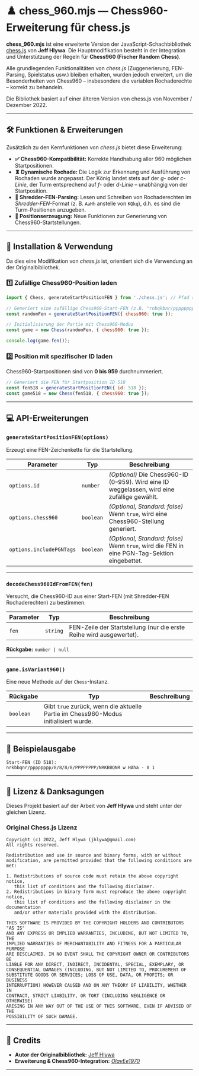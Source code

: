 # ♟️ chess_960.mjs — Chess960-Erweiterung für chess.js

**chess_960.mjs** ist eine erweiterte Version der JavaScript-Schachbibliothek [chess.js](https://github.com/jhlywa/chess.js) von **Jeff Hlywa**.
Die Hauptmodifikation besteht in der Integration und Unterstützung der Regeln für **Chess960 (Fischer Random Chess)**. 

Alle grundlegenden Funktionalitäten von *chess.js* (Zuggenerierung, FEN-Parsing, Spielstatus usw.) bleiben erhalten, wurden jedoch erweitert, um die Besonderheiten von Chess960 – insbesondere die variablen Rochaderechte – korrekt zu behandeln.

Die Bibliothek basiert auf einer älteren Version von chess.js von November / Dezember 2022.

---

## 🛠️ Funktionen & Erweiterungen

Zusätzlich zu den Kernfunktionen von *chess.js* bietet diese Erweiterung:

* **✅ Chess960-Kompatibilität:** Korrekte Handhabung aller 960 möglichen Startpositionen.
* **♜ Dynamische Rochade:** Die Logik zur Erkennung und Ausführung von Rochaden wurde angepasst. Der König landet stets auf der *g-* oder *c-Linie*, der Turm entsprechend auf *f-* oder *d-Linie* – unabhängig von der Startposition.
* **📄 Shredder-FEN-Parsing:** Lesen und Schreiben von Rochaderechten im *Shredder-FEN*-Format (z. B. `AaHh` anstelle von `KQkq`), d.h. es sind die Turm-Positionen anzugeben.
* **🎲 Positionserzeugung:** Neue Funktionen zur Generierung von Chess960-Startstellungen.

---

## 🚀 Installation & Verwendung

Da dies eine Modifikation von *chess.js* ist, orientiert sich die Verwendung an der Originalbibliothek.

### 1️⃣ Zufällige Chess960-Position laden

```js
import { Chess, generateStartPositionFEN } from './chess.js'; // Pfad anpassen

// Generiert eine zufällige Chess960-Start-FEN (z.B. "rnbqkbnr/pppppppp/8/8/8/8/PPPPPPPP/BRNQKNBR w Qkq - 0 1")
const randomFen = generateStartPositionFEN({ chess960: true });

// Initialisierung der Partie mit Chess960-Modus
const game = new Chess(randomFen, { chess960: true });

console.log(game.fen());
```

### 2️⃣ Position mit spezifischer ID laden

Chess960-Startpositionen sind von **0 bis 959** durchnummeriert.

```js
// Generiert die FEN für Startposition ID 518
const fen518 = generateStartPositionFEN({ id: 518 });
const game518 = new Chess(fen518, { chess960: true });
```

---

## 💻 API-Erweiterungen

### `generateStartPositionFEN(options)`

Erzeugt eine FEN-Zeichenkette für die Startstellung.

| Parameter                | Typ       | Beschreibung                                                                                 |
| ------------------------ | --------- | -------------------------------------------------------------------------------------------- |
| `options.id`             | `number`  | *(Optional)* Die Chess960-ID (0–959). Wird eine ID weggelassen, wird eine zufällige gewählt. |
| `options.chess960`       | `boolean` | *(Optional, Standard: false)* Wenn `true`, wird eine Chess960-Stellung generiert.            |
| `options.includePGNTags` | `boolean` | *(Optional, Standard: false)* Wenn `true`, wird die FEN in eine PGN-Tag-Sektion eingebettet. |

---

### `decodeChess960IdFromFEN(fen)`

Versucht, die Chess960-ID aus einer Start-FEN (mit Shredder-FEN Rochaderechten) zu bestimmen.

| Parameter | Typ      | Beschreibung                                                        |
| --------- | -------- | ------------------------------------------------------------------- |
| `fen`     | `string` | FEN-Zeile der Startstellung (nur die erste Reihe wird ausgewertet). |

**Rückgabe:** `number | null`

---

### `game.isVariant960()`

Eine neue Methode auf der `Chess`-Instanz.

| Rückgabe  | Typ                                                                                 | Beschreibung |
| --------- | ----------------------------------------------------------------------------------- | ------------ |
| `boolean` | Gibt `true` zurück, wenn die aktuelle Partie im Chess960-Modus initialisiert wurde. |              |

---

## 🧩 Beispielausgabe

```text
Start-FEN (ID 518):
nrkbbqnr/pppppppp/8/8/8/8/PPPPPPPP/NRKBBQNR w HAha - 0 1
```

---

## 📜 Lizenz & Danksagungen

Dieses Projekt basiert auf der Arbeit von **Jeff Hlywa**
und steht unter der gleichen Lizenz.

### Original Chess.js Lizenz

```
Copyright (c) 2022, Jeff Hlywa (jhlywa@gmail.com)
All rights reserved.

Redistribution and use in source and binary forms, with or without
modification, are permitted provided that the following conditions are met:

1. Redistributions of source code must retain the above copyright notice,
   this list of conditions and the following disclaimer.
2. Redistributions in binary form must reproduce the above copyright notice,
   this list of conditions and the following disclaimer in the documentation
   and/or other materials provided with the distribution.

THIS SOFTWARE IS PROVIDED BY THE COPYRIGHT HOLDERS AND CONTRIBUTORS "AS IS"
AND ANY EXPRESS OR IMPLIED WARRANTIES, INCLUDING, BUT NOT LIMITED TO, THE
IMPLIED WARRANTIES OF MERCHANTABILITY AND FITNESS FOR A PARTICULAR PURPOSE
ARE DISCLAIMED. IN NO EVENT SHALL THE COPYRIGHT OWNER OR CONTRIBUTORS BE
LIABLE FOR ANY DIRECT, INDIRECT, INCIDENTAL, SPECIAL, EXEMPLARY, OR
CONSEQUENTIAL DAMAGES (INCLUDING, BUT NOT LIMITED TO, PROCUREMENT OF
SUBSTITUTE GOODS OR SERVICES; LOSS OF USE, DATA, OR PROFITS; OR BUSINESS
INTERRUPTION) HOWEVER CAUSED AND ON ANY THEORY OF LIABILITY, WHETHER IN
CONTRACT, STRICT LIABILITY, OR TORT (INCLUDING NEGLIGENCE OR OTHERWISE)
ARISING IN ANY WAY OUT OF THE USE OF THIS SOFTWARE, EVEN IF ADVISED OF THE
POSSIBILITY OF SUCH DAMAGE.
```

---

## 🙏 Credits

* **Autor der Originalbibliothek:** [Jeff Hlywa](https://github.com/jhlywa)
* **Erweiterung & Chess960-Integration:** *[OlavEe1970](https://github.com/OlavE70)*

---
